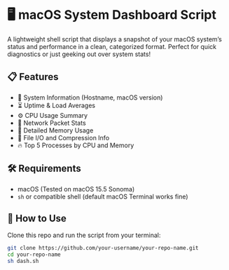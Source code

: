 # 🖥️ macOS System Dashboard Script

A lightweight shell script that displays a snapshot of your macOS system’s status and performance in a clean, categorized format. Perfect for quick diagnostics or just geeking out over system stats!

## 📋 Features

- 🔧 System Information (Hostname, macOS version)
- ⏳ Uptime & Load Averages
- ⚙️ CPU Usage Summary
- 📡 Network Packet Stats
- 🧠 Detailed Memory Usage
- 💾 File I/O and Compression Info
- 🔥 Top 5 Processes by CPU and Memory

## 🛠️ Requirements

- macOS (Tested on macOS 15.5 Sonoma)
- `sh` or compatible shell (default macOS Terminal works fine)

## 🚀 How to Use

Clone this repo and run the script from your terminal:

```bash
git clone https://github.com/your-username/your-repo-name.git
cd your-repo-name
sh dash.sh
